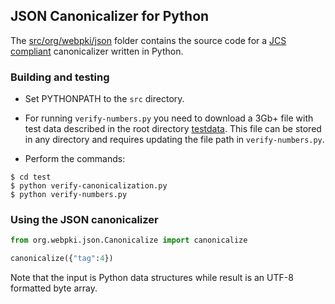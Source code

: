 ## JSON Canonicalizer for Python

The [src/org/webpki/json](src/org/webpki/json)
folder contains the source code for a 
[JCS compliant](https://tools.ietf.org/html/draft-rundgren-json-canonicalization-scheme-02) 
canonicalizer written in Python.

### Building and testing

- Set PYTHONPATH to the `src` directory.

- For running `verify-numbers.py` you need to download a 3Gb+ file with test
data described in the root directory [testdata](../testdata).  This file can be stored in
any directory and requires updating the file path in `verify-numbers.py`.

- Perform the commands:
```code
$ cd test
$ python verify-canonicalization.py
$ python verify-numbers.py
```


### Using the JSON canonicalizer

```python
from org.webpki.json.Canonicalize import canonicalize

canonicalize({"tag":4})
```
Note that the input is Python data structures while result is an UTF-8 formatted byte array.
